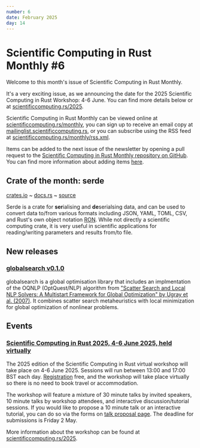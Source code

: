 ```yaml
---
number: 6
date: February 2025
day: 14
---
```


# Scientific Computing in Rust Monthly #6

Welcome to this month's issue of Scientific Computing in Rust Monthly.

It's a very exciting issue, as we announcing the date for the 2025 Scientific Computing in Rust Workshop:
4-6 June. You can find more details below or at [scientificcomputing.rs/2025](https://scientificcomputing.rs/2025).

Scientific Computing in Rust Monthly can be viewed online at [scientificcomputing.rs/monthly](https://scientificcomputing.rs/monthly),
you can sign up to receive an email copy at [mailinglist.scientificcomputing.rs](https://mailinglist.scientificcomputing.rs),
or you can subscribe using the RSS feed at [scientificcomputing.rs/monthly/rss.xml](https://scientificcomputing.rs/monthly/rss.xml).

Items can be added to the next issue of the newsletter by opening a pull request to the
[Scientific Computing in Rust Monthly repository on GitHub](https://github.com/rust-scicomp/scientific-computing-in-rust-monthly).
You can find more information about adding items
[here](https://github.com/rust-scicomp/scientific-computing-in-rust-monthly#contributing-an-item).

## Crate of the month: serde
[crates.io](https://crates.io/crates/serde) ~ [docs.rs](https://docs.rs/serde/) ~ [source](https://github.com/serde-rs/serde)

Serde is a crate for **ser**ialising and **de**serialsing data, and can be used to convert data to/from
various formats including JSON, YAML, TOML, CSV, and Rust's own object notation [RON](https://github.com/ron-rs/ron).
While not directly a scientific computing crate, it is very useful in scientific applications
for reading/writing parameters and results from/to file.

## New releases

### [globalsearch v0.1.0](https://crates.io/crates/globalsearch)
globalsearch is a global optimisation library that includes an implmentation of the OQNLP (OptQuest/NLP) algorithm from
["Scatter Search and Local NLP Solvers: A Multistart Framework for Global Optimization" by Ugray et al. (2007)](https://doi.org/10.1287/ijoc.1060.0175).
It combines scatter search metaheuristics with local minimization for global optimization of nonlinear problems.


## Events

### [Scientific Computing in Rust 2025, 4-6 June 2025, held virtually](https://scientificcomputing.rs/2025)
The 2025 edition of the Scientific Computing in Rust virtual workshop will take place on 4-6
June 2025. Sessions will run between 13:00 and 17:00 BST each day.
[Registration](https://scientificcomputing.rs/2025/register) free, and the workshop will take
place virtually so there is no need to book travel or accommodation.

The workshop will feature a mixture of 30 minute talks by invited speakers, 10 minute talks by
workshop attendees, and interactive discussion/tutorial sessions.
If you would like to propose a 10 minute talk or an interactive tutorial, you can do so via the
forms on [talk proposal page](https://scientificcomputing.rs/2025/submit-talk). The deadline
for submissions is Friday 2 May.

More information about the workshop can be found at
[scientificcomputing.rs/2025](https://scientificcomputing.rs/2025).
